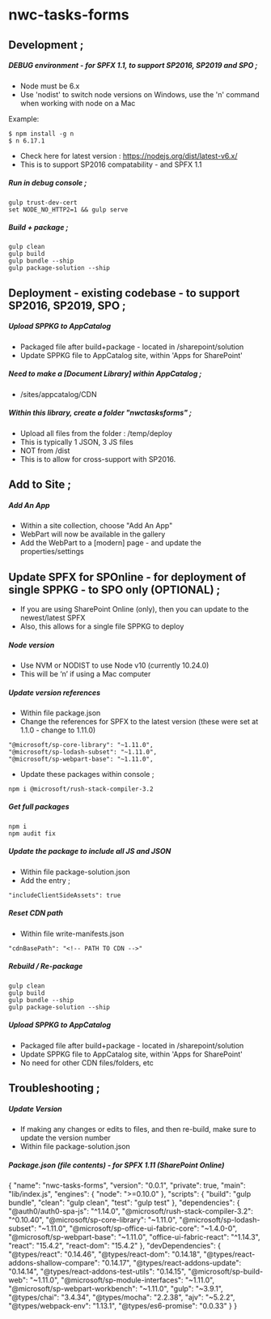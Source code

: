 # nwc-tasks-forms

## Development ;

##### DEBUG environment - for SPFX 1.1, to support SP2016, SP2019 and SPO ;
- Node must be 6.x
- Use 'nodist' to switch node versions on Windows, use the 'n' command when working with node on a Mac

Example:
```
$ npm install -g n
$ n 6.17.1
```
- Check here for latest version :  https://nodejs.org/dist/latest-v6.x/
- This is to support SP2016 compatability - and SPFX 1.1

##### Run in debug console ;
```
gulp trust-dev-cert
set NODE_NO_HTTP2=1 && gulp serve
```

##### Build + package ;
```
gulp clean
gulp build
gulp bundle --ship
gulp package-solution --ship
```


## Deployment - existing codebase - to support SP2016, SP2019, SPO ;

##### Upload SPPKG to AppCatalog
- Packaged file after build+package - located in /sharepoint/solution
- Update SPPKG file to AppCatalog site, within 'Apps for SharePoint'

##### Need to make a [Document Library] within AppCatalog ;
- /sites/appcatalog/CDN

##### Within this library, create a folder "nwctasksforms" ;
- Upload all files from the folder : /temp/deploy
- This is typically 1 JSON, 3 JS files
- NOT from /dist
- This is to allow for cross-support with SP2016.

## Add to Site ;

##### Add An App
- Within a site collection, choose "Add An App"
- WebPart will now be available in the gallery
- Add the WebPart to a [modern] page - and update the properties/settings



## Update SPFX for SPOnline - for deployment of single SPPKG - to SPO only (OPTIONAL) ;

- If you are using SharePoint Online (only), then you can update to the newest/latest SPFX
- Also, this allows for a single file SPPKG to deploy

##### Node version

- Use NVM or NODIST to use Node v10 (currently 10.24.0)
- This will be ‘n’ if using a Mac computer

##### Update version references

- Within file package.json
- Change the references for SPFX to the latest version (these were set at 1.1.0 - change to 1.11.0)
```
"@microsoft/sp-core-library": "~1.11.0",
"@microsoft/sp-lodash-subset": "~1.11.0",
"@microsoft/sp-webpart-base": "~1.11.0",
```
- Update these packages within console ;
```
npm i @microsoft/rush-stack-compiler-3.2
```

##### Get full packages
```
npm i
npm audit fix
```

##### Update the package to include all JS and JSON

- Within file package-solution.json
- Add the entry ;
```
"includeClientSideAssets": true
```

##### Reset CDN path

- Within file write-manifests.json
```
"cdnBasePath": "<!-- PATH TO CDN -->"
```

##### Rebuild / Re-package

```
gulp clean
gulp build
gulp bundle --ship
gulp package-solution --ship
```
##### Upload SPPKG to AppCatalog
- Packaged file after build+package - located in /sharepoint/solution
- Update SPPKG file to AppCatalog site, within 'Apps for SharePoint'
- No need for other CDN files/folders, etc

## Troubleshooting ;

##### Update Version

- If making any changes or edits to files, and then re-build, make sure to update the version number
- Within file package-solution.json

##### Package.json (file contents) - for SPFX 1.11 (SharePoint Online)

{
  "name": "nwc-tasks-forms",
  "version": "0.0.1",
  "private": true,
  "main": "lib/index.js",
  "engines": {
    "node": ">=0.10.0"
  },
  "scripts": {
    "build": "gulp bundle",
    "clean": "gulp clean",
    "test": "gulp test"
  },
  "dependencies": {
    "@auth0/auth0-spa-js": "^1.14.0",
    "@microsoft/rush-stack-compiler-3.2": "^0.10.40",
    "@microsoft/sp-core-library": "~1.11.0",
    "@microsoft/sp-lodash-subset": "~1.11.0",
    "@microsoft/sp-office-ui-fabric-core": "~1.4.0-0",
    "@microsoft/sp-webpart-base": "~1.11.0",
    "office-ui-fabric-react": "^1.14.3",
    "react": "15.4.2",
    "react-dom": "15.4.2"
  },
  "devDependencies": {
    "@types/react": "0.14.46",
    "@types/react-dom": "0.14.18",
    "@types/react-addons-shallow-compare": "0.14.17",
    "@types/react-addons-update": "0.14.14",
    "@types/react-addons-test-utils": "0.14.15",
    "@microsoft/sp-build-web": "~1.11.0",
    "@microsoft/sp-module-interfaces": "~1.11.0",
    "@microsoft/sp-webpart-workbench": "~1.11.0",
    "gulp": "~3.9.1",
    "@types/chai": "3.4.34",
    "@types/mocha": "2.2.38",
    "ajv": "~5.2.2",
    "@types/webpack-env": "1.13.1",
    "@types/es6-promise": "0.0.33"
  }
}
